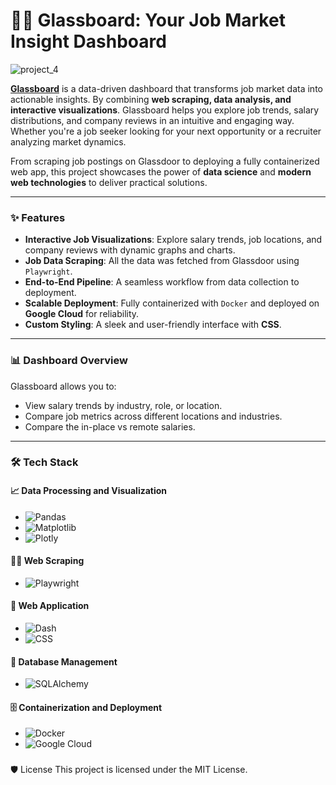 # 🧑‍💻 Glassboard: Your Job Market Insight Dashboard


![project_4](https://github.com/user-attachments/assets/e1a9e144-e47e-429c-b724-b96d40cde094)


**[Glassboard](https://glassdoor.falcontreras.com)** is a data-driven dashboard that transforms job market data into actionable insights. By combining **web scraping, data analysis, and interactive visualizations**.
Glassboard helps you explore job trends, salary distributions, and company reviews in an intuitive and engaging way. Whether you're a job seeker looking for your next opportunity or a recruiter analyzing market dynamics.

From scraping job postings on Glassdoor to deploying a fully containerized web app, this project showcases the power of **data science** and **modern web technologies** to deliver practical solutions.

---

### ✨ Features

- **Interactive Job Visualizations**: Explore salary trends, job locations, and company reviews with dynamic graphs and charts.
- **Job Data Scraping**: All the data was fetched from Glassdoor using `Playwright`.
- **End-to-End Pipeline**: A seamless workflow from data collection to deployment.
- **Scalable Deployment**: Fully containerized with `Docker` and deployed on **Google Cloud** for reliability.
- **Custom Styling**: A sleek and user-friendly interface with **CSS**.

---

### 📊 Dashboard Overview

Glassboard allows you to:
- View salary trends by industry, role, or location.
- Compare job metrics across different locations and industries.
- Compare the in-place vs remote salaries.

---

### 🛠️ Tech Stack

#### 📈 Data Processing and Visualization
- ![Pandas](https://img.shields.io/badge/Pandas-150458?style=for-the-badge&logo=pandas&logoColor=white)
- ![Matplotlib](https://img.shields.io/badge/Matplotlib-005571?style=for-the-badge&logo=python&logoColor=white)
- ![Plotly](https://img.shields.io/badge/Plotly-3F4F75?style=for-the-badge&logo=plotly&logoColor=white)

#### 🧑‍💻 Web Scraping
- ![Playwright](https://img.shields.io/badge/Playwright-0078D7?style=for-the-badge&logo=microsoft&logoColor=white)

#### 🚀 Web Application
- ![Dash](https://img.shields.io/badge/Dash-0789FA?style=for-the-badge&logo=plotly&logoColor=white)
- ![CSS](https://img.shields.io/badge/CSS-1572B6?style=for-the-badge&logo=css3&logoColor=white)

#### 📂 Database Management
- ![SQLAlchemy](https://img.shields.io/badge/SQLAlchemy-FE7A16?style=for-the-badge&logo=python&logoColor=white)

#### 🗄️ Containerization and Deployment
- ![Docker](https://img.shields.io/badge/Docker-2496ED?style=for-the-badge&logo=docker&logoColor=white)
- ![Google Cloud](https://img.shields.io/badge/Google%20Cloud-4285F4?style=for-the-badge&logo=google-cloud&logoColor=white)

###
🛡️ License
This project is licensed under the MIT License.
